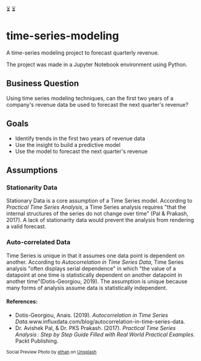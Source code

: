 :hourglass_flowing_sand: :hourglass_flowing_sand:

# time-series-modeling 
<p>A time-series modeling project to forecast quarterly revenue.</p>
<p>The project was made in a Jupyter Notebook environment using Python.</p>

## Business Question
<p>Using time series modeling techniques, can the first two years of a company's revenue data be used to forecast the next quarter's revenue?</p>

## Goals
<ul>
    <li>Identify trends in the first two years of revenue data</li>
    <li>Use the insight to build a predictive model</li>
    <li>Use the model to forecast the next quarter's revenue</li>
</ul>

## Assumptions
### Stationarity Data
<p>Stationary Data is a core assumption of a Time Series model. According to <em>Practical Time Series Analysis</em>, a Time Series analysis requires "that the internal structures of the series do not change over time" (Pal & Prakash, 2017). A lack of stationarity data would prevent the analysis from rendering a valid forecast.</p>

### Auto-correlated Data
<p>Time Series is unique in that it assumes one data point is dependent on another. According to <em>Autocorrelation in Time Series Data</em>, Time Series analysis "often displays serial dependence" in which "the value of a datapoint at one time is statistically dependent on another datapoint in another time"(Dotis-Georgiou, 2019). The assumption is unique because many forms of analysis assume data is statistically independent.</p>

#### References:
<ul>
    <li>Dotis-Georgiou, Anais. (2019). <em>Autocorrelation in Time Series Data.</em>www.influxdata.com/blog/autocorrelation-in-time-series-data.</li>
    <li>Dr. Avishek Pal, & Dr. PKS Prakash. (2017). <em>Practical Time Series Analysis : Step by Step Guide Filled with Real World Practical Examples</em>. Packt Publishing.</li>
</ul>

<sub>Social Preview Photo by <a href="https://unsplash.com/@andallthings?utm_content=creditCopyText&utm_medium=referral&utm_source=unsplash">ethan</a> on <a href="https://unsplash.com/photos/VjdVTW6m-p0?utm_content=creditCopyText&utm_medium=referral&utm_source=unsplash">Unsplash</a></sub>
  
